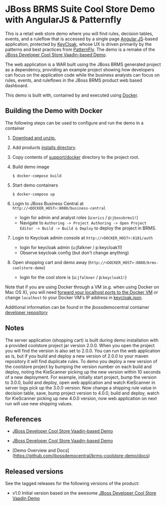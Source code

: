 JBoss BRMS Suite Cool Store Demo with AngularJS & Patternfly
================================
This is a retail web store demo where you will find rules, decision tables, events, and a ruleflow 
that is accessed by a single page [Angular JS](https://angularjs.org)-based application, protected by [KeyCloak](http://keycloak.jboss.org), whose UX is driven primarily by the patterns and best practices from [PatternFly](https://patternfly.org). The demo is a remake of the [JBoss Developer Cool Store Vaadin-based Demo](https://github.com/jbossdemocentral/brms-coolstore-demo).

The web application is a WAR built using the JBoss BRMS
generated project as a dependency, providing an example project showing how developers can focus on the 
application code while the business analysts can focus on rules, events, and ruleflows in the 
JBoss BRMS product web based dashboard.

This demo is built with, contained by and executed using [Docker](https://docker.com).


Building the Demo with Docker
-----------------------------------------
The following steps can be used to configure and run the demo in a container

1. [Download and unzip.](https://github.com/jbossdemocentral/brms-coolstore-demo/archive/master.zip)

2. Add products [installs directory](installs/).

3. Copy contents of [support/docker](support/docker) directory to the project root.

4. Build demo image

	```
	$ docker-compose build
	```
5. Start demo containers

	```
	$ docker-compose up
	```
		
6. Login to JBoss Business Central at `http://<DOCKER_HOST>:8080/business-central`

    - login for admin and analyst roles (u:`erics` / p:`jbossbrms1!`)
    - Navigate to `Authoring -> Project Authoring -> Open Project Editor -> Build -> Build & Deploy` to deploy the project in BRMS.

7. Login to Keycloak admin console at `http://<DOCKER_HOST>:8181/auth`

   - login for keycloak admin (u:jfalkner / p:keycloak1!)
	- Observe keycloak config (but don't change anything)

8. Open shopping cart and demo away (`http://<DOCKER_HOST>:8080/brms-coolstore-demo`)

	- login for the cool store is (u:`jfalkner` / p:`keycloak1!`)
	
Note that if you are using Docker through a VM (e.g. when using Docker on Mac OS X), you will need [forward your localhost ports to the Docker VM](https://github.com/boot2docker/boot2docker/blob/master/doc/WORKAROUNDS.md#port-forwarding) or change `localhost` to your Docker VM's IP address in [keycloak.json](src/main/webapp/keycloak.json).
  
Additional information can be found in the jbossdemocentral container [developer repository](https://github.com/jbossdemocentral/docker-developer)


Notes
-----
The server application (shopping cart) is built during demo installation with a provided coolstore project jar version 2.0.0. When you 
open the project you will find the version is also set to 2.0.0. You can run the web application as is, but if you build and deploy
a new version of 2.0.0 to your maven repository it will find duplicate rules. To demo you deploy a new version of the coolstore
project by bumping the version number on each build and deploy, noting the KieScanner picking up the new version within 10 seconds 
of a new deployment. For example, initially start project, bump the version to 3.0.0, build and deploy, open web application and
watch KieScanner in server logs pick up the 3.0.0 version. Now change a shipping rule value in decision table, save, bump project
version to 4.0.0, build and deploy, watch for KieScanner picking up new 4.0.0 version, now web application on next run will use new
shipping values.


References
----------
- [JBoss Developer Cool Store Vaadin-based Demo](https://github.com/jbossdemocentral/brms-coolstore-demo)

- [JBoss Developer Cool Store Vaadin-based Demo](https://github.com/jbossdemocentral/brms-coolstore-demo)

- [Demo Overview and Docs] (https://github.com/jbossdemocentral/brms-coolstore-demo/docs)


Released versions
-----------------
See the tagged releases for the following versions of the product:

- v1.0 Initial version based on the awesome [JBoss Developer Cool Store Vaadin Demo](https://github.com/jbossdemocentral/brms-coolstore-demo)

